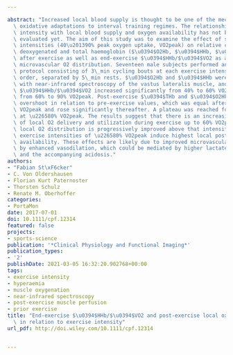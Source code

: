 ---
abstract: "Increased local blood supply is thought to be one of the mechanisms underlying\
  \ oxidative adaptations to interval training regimes. The relationship of exercise\
  \ intensity with local blood supply and oxygen availability has not been sufficiently\
  \ evaluated yet. The aim of this study was to examine the effect of six different\
  \ intensities (40\u201390% peak oxygen uptake, VO2peak) on relative changes in oxygenated,\
  \ deoxygenated and total haemoglobin ($\u0394$O2Hb, $\u0394$HHb, $\u0394$THb) concentration\
  \ after exercise as well as end-exercise $\u0394$HHb/$\u0394$VO2 as a marker for\
  \ microvascular O2 distribution. Seventeen male subjects performed an experimental\
  \ protocol consisting of 3\_min cycling bouts at each exercise intensity in randomized\
  \ order, separated by 5\_min rests. $\u0394$O2Hb and $\u0394$HHb were monitored\
  \ with near-infrared spectroscopy of the vastus lateralis muscle, and VO2 was assessed.\
  \ $\u0394$HHb/$\u0394$VO2 increased significantly from 40% to 60% VO2peak and decreased\
  \ from 60% to 90% VO2peak. Post-exercise $\u0394$THb and $\u0394$O2Hb showed an\
  \ overshoot in relation to pre-exercise values, which was equal after 40\u201360%\
  \ VO2peak and rose significantly thereafter. A plateau was reached following exercise\
  \ at \u226580% VO2peak. The results suggest that there is an increasing mismatch\
  \ of local O2 delivery and utilization during exercise up to 60% VO2peak. This insufficient\
  \ local O2 distribution is progressively improved above that intensity. Further,\
  \ exercise intensities of \u226580% VO2peak induce highest local post-exercise O2\
  \ availability. These effects are likely due to improved microvascular perfusion\
  \ by enhanced vasodilation, which could be mediated by higher lactate production\
  \ and the accompanying acidosis."
authors:
- "Fabian St\xF6cker"
- C. Von Oldershausen
- Florian Kurt Paternoster
- Thorsten Schulz
- Renate M. Oberhoffer
categories:
- PortaMon
date: 2017-07-01
doi: 10.1111/cpf.12314
featured: false
projects:
- sports-science
publication: '*Clinical Physiology and Functional Imaging*'
publication_types:
- '2'
publishDate: 2021-03-05 16:32:20.902768+00:00
tags:
- exercise intensity
- hyperaemia
- muscle oxygenation
- near-infrared spectroscopy
- post-exercise muscle perfusion
- prior exercise
title: "End-exercise $\u0394$HHb/$\u0394$VO2 and post-exercise local oxygen availability\
  \ in relation to exercise intensity"
url_pdf: http://doi.wiley.com/10.1111/cpf.12314

---
